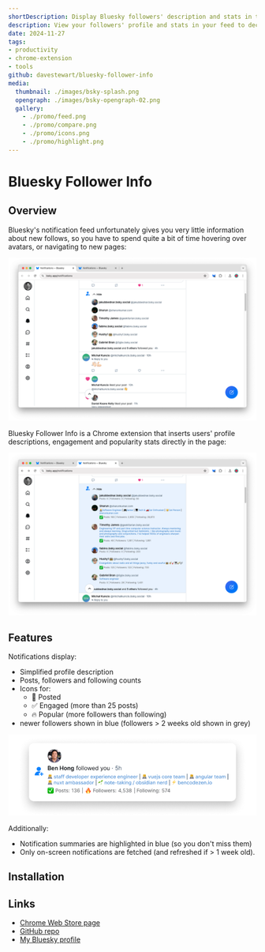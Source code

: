 ```yaml
---
shortDescription: Display Bluesky followers' description and stats in the notifications feed
description: View your followers' profile and stats in your feed to decide who to follow back
date: 2024-11-27
tags:
- productivity
- chrome-extension
- tools
github: davestewart/bluesky-follower-info
media:
  thumbnail: ./images/bsky-splash.png
  opengraph: ./images/bsky-opengraph-02.png
  gallery:
    - ./promo/feed.png
    - ./promo/compare.png
    - ./promo/icons.png
    - ./promo/highlight.png
---
```


# Bluesky Follower Info

## Overview

Bluesky's notification feed unfortunately gives you very little information about new follows, so you have to spend quite a bit of time hovering over avatars, or navigating to new pages:

![screenshot-01](./screenshots/before.png)

Bluesky Follower Info is a Chrome extension that inserts users' profile descriptions, engagement and popularity stats directly in the page:

![screenshot-01](./screenshots/after.png)

## Features

Notifications display:

- Simplified profile description
- Posts, followers and following counts
- Icons for:
    - 📝 Posted
    - ✅ Engaged (more than 25 posts)
    - 🔥 Popular (more followers than following)
- newer followers shown in blue (followers > 2 weeks old shown in grey)

![screenshot-01](./images/bsky-profile.png)

Additionally:

- Notification summaries are highlighted in blue (so you don't miss them)
- Only on-screen notifications are fetched (and refreshed if > 1 week old).

## Installation

<WebStore
  id="fokpfcfpgdlmnbjajbdeofkemfblbnbh"
  name="BlueSky Follower Info"
  rel="BlueSky"
  review
/>

## Links

- [Chrome Web Store page](https://chromewebstore.google.com/detail/bluesky-follower-info/fokpfcfpgdlmnbjajbdeofkemfblbnbh)
- [GitHub repo](https://github.com/davestewart/bluesky-follower-info)
- [My Bluesky profile](https://bsky.app/profile/davestewart.uk)
